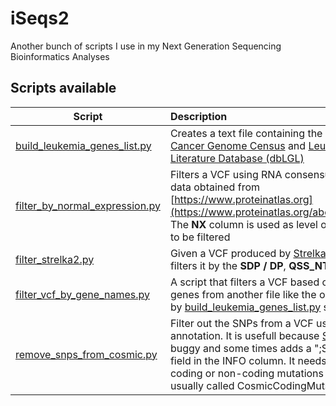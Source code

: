 # iSeqs2
Another bunch of scripts I use in my Next Generation Sequencing Bioinformatics Analyses

## Scripts available

| Script | Description |
| ------------- |:-------------|
|[build_leukemia_genes_list.py](https://github.com/alexcoppe/iSeqs2/blob/master/scripts/build_leukemia_genes_list/README.md) | Creates a text file containing the genes from [Cancer Genome Census](https://cancer.sanger.ac.uk/census) and [Leukemia Gene Literature Database (dbLGL)](http://soft.bioinfo-minzhao.org/lgl/)|
| [filter_by_normal_expression.py](https://github.com/alexcoppe/iSeqs2/tree/master/scripts/filter_by_normal_expression) | Filters a VCF using RNA consensus tissue gene data obtained from [https://www.proteinatlas.org](https://www.proteinatlas.org/about/download). The **NX** column is used as level of expression to be filtered |
|[filter_strelka2.py](https://github.com/alexcoppe/iSeqs2/tree/master/scripts/filter_strelka2)|Given a VCF produced by [Strelka2](https://github.com/Illumina/strelka) variant caller filters it by the **SDP / DP**, **QSS_NT** and **FDP**|
|[filter_vcf_by_gene_names.py](https://github.com/alexcoppe/iSeqs2/tree/master/scripts/filter_vcf_by_gene_names/README.md)|A script that filters a VCF based on a list of genes from another file like the one generated by [build_leukemia_genes_list.py](https://github.com/alexcoppe/iSeqs2/blob/master/scripts/build_leukemia_genes_list/README.md) script|
|[remove_snps_from_cosmic.py](https://github.com/alexcoppe/iSeqs2/tree/master/scripts/remove_snps_from_cosmic)| Filter out the SNPs from a VCF using [COSMIC](https://cancer.sanger.ac.uk/cosmic) annotation. It is usefull because [SnpSift](http://snpeff.sourceforge.net/SnpSift.html) is buggy and some times adds a ";SNP;" sub-field in the INFO column. It needs the VCF of coding or non-coding mutations from COSMIC usually called CosmicCodingMuts.vcf.gz|
